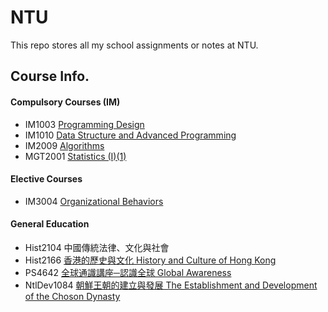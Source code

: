 # NTU
This repo stores all my school assignments or notes at NTU.

## Course Info.
#### Compulsory Courses (IM)
* IM1003 <a href="http://www.im.ntu.edu.tw/~lckung/courses/108-1/PD108-1_syllabus190907.pdf">Programming Design</a>
* IM1010 <a href="https://cool.ntu.edu.tw/courses/765">Data Structure and Advanced Programming</a>
* IM2009 <a href="http://im.ntu.edu.tw/~tsay/dokuwiki/doku.php?id=courses:alg2020:main">Algorithms</a>
* MGT2001 <a href="https://nol.ntu.edu.tw/nol/coursesearch/print_table.php?course_id=700%2020111&class=09&dpt_code=7050&ser_no=82148&semester=109-1&lang=CH">Statistics (I)(1)</a>
#### Elective Courses
* IM3004 <a href="https://nol.ntu.edu.tw/nol/coursesearch/print_table.php?course_id=705%2023300&class=&dpt_code=P370&ser_no=82536&semester=109-1&lang=CH">Organizational Behaviors</a>
#### General Education
* Hist2104 中國傳統法律、文化與社會
* Hist2166 <a href="https://nol.ntu.edu.tw/nol/coursesearch/print_table.php?course_id=103%2052850&class=&dpt_code=0000&ser_no=33433&semester=109-1&lang=CH">香港的歷史與文化 History and Culture of Hong Kong </a>
* PS4642 <a href="https://nol.ntu.edu.tw/nol/coursesearch/print_table.php?course_id=302%2054000&class=&dpt_code=0000&ser_no=39785&semester=109-1&lang=CH">全球通識講座─認識全球 Global Awareness</a>
* NtlDev1084 <a href="https://nol.ntu.edu.tw/nol/coursesearch/print_table.php?course_id=341%2017950&class=&dpt_code=0000&ser_no=19556&semester=109-1&lang=CH">朝鮮王朝的建立與發展 The Establishment and Development of the Choson Dynasty<a>
